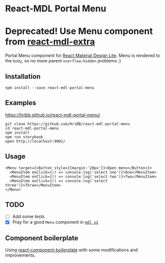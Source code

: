 # React-MDL Portal Menu

# Deprecated! Use Menu component from [react-mdl-extra](https://github.com/HriBB/react-mdl-extra)

Portal Menu component for [React Material Design Lite](https://github.com/tleunen/react-mdl).
Menu is rendered to the `body`, so no more parent `overflow:hidden` problems ;)

## Installation

```
npm install --save react-mdl-portal-menu
```

## Examples

https://hribb.github.io/react-mdl-portal-menu/

```
git clone https://github.com/HriBB/react-mdl-portal-menu
cd react-mdl-portal-menu
npm install
npm run storybook
open http://localhost:9002/
```

## Usage

```
<Menu target={<Button style={{margin:'20px'}}>Open menu</Button>}>
  <MenuItem onClick={() => console.log('select one')}>One</MenuItem>
  <MenuItem onClick={() => console.log('select two')}>Two</MenuItem>
  <MenuItem onClick={() => console.log('select three')}>Three</MenuItem>
</Menu>
```

## TODO

- [ ] Add some tests
- [x] Pray for a good `Menu` component in [`mdl v2`](https://github.com/google/material-design-lite/issues/4475)

## Component boilerplate

Using [react-component-boilerplate](https://github.com/ritz078/react-component-boilerplate)
with some modifications and improvements.
